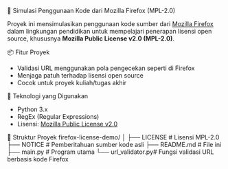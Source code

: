 🧪 Simulasi Penggunaan Kode dari Mozilla Firefox (MPL-2.0)

Proyek ini mensimulasikan penggunaan kode sumber dari [Mozilla Firefox](https://www.mozilla.org/en-US/)  dalam lingkungan pendidikan untuk mempelajari penerapan lisensi open source, khususnya **Mozilla Public License v2.0 (MPL-2.0)**.

📦 Fitur Proyek
- Validasi URL menggunakan pola pengecekan seperti di Firefox
- Menjaga patuh terhadap lisensi open source
- Cocok untuk proyek kuliah/tugas akhir

🧩 Teknologi yang Digunakan
- Python 3.x
- RegEx (Regular Expressions)
- Lisensi: [Mozilla Public License v2.0](https://www.mozilla.org/en-US/MPL/2.0/) 

📁 Struktur Proyek
firefox-license-demo/
│
├── LICENSE # Lisensi MPL-2.0
├── NOTICE # Pemberitahuan sumber kode asli
├── README.md # File ini
├── main.py # Program utama
└── url_validator.py# Fungsi validasi URL berbasis kode Firefox